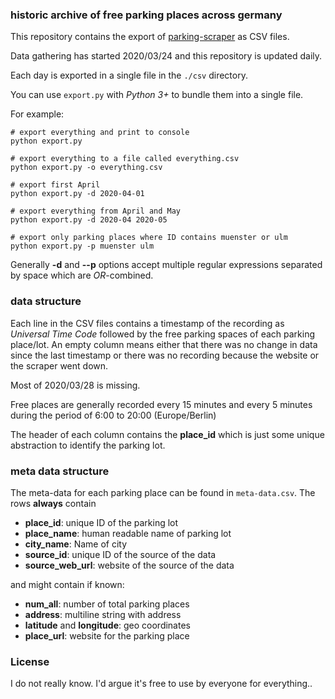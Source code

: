 ### historic archive of free parking places across germany

This repository contains the export of [parking-scraper](https://github.com/defgsus/parking-scraper) as CSV files.

Data gathering has started 2020/03/24 and this repository is updated daily.

Each day is exported in a single file in the `./csv` directory.

You can use `export.py` with *Python 3+* to bundle them into a single file.

For example:

```shell script
# export everything and print to console
python export.py

# export everything to a file called everything.csv
python export.py -o everything.csv

# export first April
python export.py -d 2020-04-01

# export everything from April and May
python export.py -d 2020-04 2020-05

# export only parking places where ID contains muenster or ulm
python export.py -p muenster ulm
```
Generally **-d** and **--p** options accept multiple regular expressions separated by space which are *OR*-combined.


### data structure

Each line in the CSV files contains a timestamp of the recording as *Universal Time Code* followed by the free parking
spaces of each parking place/lot. An empty column means either that there was no change in data since the last timestamp
or there was no recording because the website or the scraper went down.

Most of 2020/03/28 is missing. 

Free places are generally recorded every 15 minutes 
and every 5 minutes during the period of 6:00 to 20:00 (Europe/Berlin)

The header of each column contains the **place_id** which is just some unique abstraction to identify the parking lot.


### meta data structure

The meta-data for each parking place can be found in `meta-data.csv`. The rows **always** contain

- **place_id**: unique ID of the parking lot
- **place_name**: human readable name of parking lot
- **city_name**: Name of city
- **source_id**: unique ID of the source of the data
- **source_web_url**: website of the source of the data

and might contain if known:

- **num_all**: number of total parking places
- **address**: multiline string with address
- **latitude** and **longitude**: geo coordinates
- **place_url**: website for the parking place


### License

I do not really know. I'd argue it's free to use by everyone for everything..
